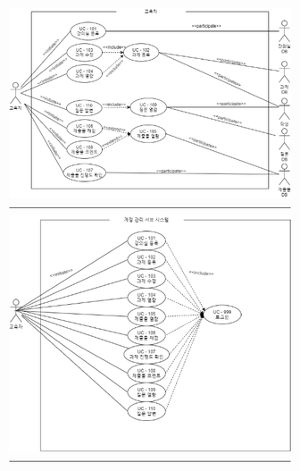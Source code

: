 ![교육자 UC Diagram](img/교육자%20UC%20Diagram.png)

-------

![교육자 UC Diagram 로그인](img/교육자%20UC%20Diagram%20로그인.png)

-------

